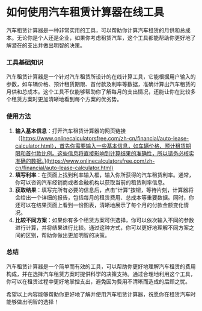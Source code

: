 如何使用汽车租赁计算器在线工具
===============

汽车租赁计算器是一种非常实用的工具，可以帮助你计算汽车租赁的月供和总成本。无论你是个人还是企业，如果你考虑租赁汽车，这个工具都能帮助你更好地了解潜在的支出并做出明智的决策。

### 工具基础知识

汽车租赁计算器是一个针对汽车租赁所设计的在线计算工具，它能根据用户输入的参数，如车辆价格、预计租赁期限、首付款及利率等数据，准确计算出汽车租赁的月供和总成本。这个工具不仅能够帮助你了解每月的支出情况，还能让你在比较多个租赁方案时更加清晰地看到每个方案的优劣势。

### 使用方法

1. **输入基本信息**：打开汽车租赁计算器的网页链接（[https://www.onlinecalculatorsfree.com/zh-cn/financial/auto-lease-calculator.html），首先你需要输入一些基本信息，如车辆价格、预计租赁期限和首付款比例。这些信息将直接影响到计算结果的准确性，所以请务必核实准确的数据。](https://www.onlinecalculatorsfree.com/zh-cn/financial/auto-lease-calculator.html)
2. **填写利率**：在页面上找到利率输入框，输入你所获得的汽车租赁利率。通常，你可以咨询汽车经销商或者金融机构以获取当前的租赁利率信息。
3. **获取结果**：填写完所有必要的信息后，点击“计算”按钮，等待片刻，计算器将会给出一个详细的报告，包括每月的租赁费用、总成本等重要数据。同时，你还可以在结果页面上看到一份图表，清晰地展示了每个月的付款金额变化情况。
4. **比较不同方案**：如果你有多个租赁方案可供选择，你可以依次输入不同的参数进行计算，并将结果进行比较。通过这种方式，你可以更好地理解不同方案之间的区别，帮助你做出更加明智的决策。

### 总结

汽车租赁计算器是一个简单而有效的工具，可以帮助你更好地理解汽车租赁的费用构成，并在选择汽车租赁方案时提供科学的决策支持。通过合理地利用这个工具，你可以在租赁过程中更好地掌控支出，避免因为费用不清晰而造成的后顾之忧。

希望以上内容能够帮助你更好地了解并使用汽车租赁计算器，祝愿你在租赁汽车时能够做出明智的选择！